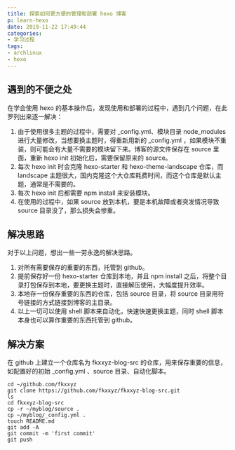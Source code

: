 ```yaml
---
title: 探索如何更方便的管理和部署 hexo 博客
p: learn-hexo
date: 2019-11-22 17:49:44
categories:
- 学习过程
tags:
- archlinux
- hexo
---
```


## 遇到的不便之处

在学会使用 hexo 的基本操作后，发现使用和部署的过程中，遇到几个问题，在此罗列出来逐一解决：

1. 由于使用很多主题的过程中，需要对 _config.yml、模块目录 node_modules 进行大量修改，当想要换主题时，得重新用新的 _config.yml ，如果模块不重装，则可能会有大量不需要的模块留下来。博客的源文件保存在 source 里面，重新 hexo init 初始化后，需要保留原来的 source。
2. 每次 hexo init 时会克隆 hexo-starter 和 hexo-theme-landscape 仓库，而 landscape 主题很大，国内克隆这个大仓库耗费时间，而这个仓库是默认主题，通常是不需要的。
3. 每次 hexo init 后都需要 npm install 来安装模块。
4. 在使用的过程中，如果 source 放到本机，要是本机故障或者突发情况导致 source 目录没了，那么损失会惨重。

## 解决思路

对于以上问题，想出一些一劳永逸的解决思路。

1. 对所有需要保存的重要的东西，托管到 github。
2. 提前保存好一份 hexo-starter 仓库到本地，并且 npm install 之后，将整个目录打包保存到本地，要更换主题时，直接解压使用，大幅度提升效率。
3. 本地存一份保存重要的东西的仓库，包括 source 目录，将 source 目录用符号链接的方式链接到博客的主目录。
4. 以上一切可以使用 shell 脚本来自动化，快速快速更换主题，同时 shell 脚本本身也可以算作重要的东西托管到 github。

## 解决方案

在 github 上建立一个仓库名为 fkxxyz-blog-src 的仓库，用来保存重要的信息，如配置好的初始 _config.yml 、source 目录、自动化脚本。

```shell
cd ~/github.com/fkxxyz
git clone https://github.com/fkxxyz/fkxxyz-blog-src.git
ls
cd fkxxyz-blog-src
cp -r ~/myblog/source .
cp ~/myblog/_config.yml .
touch README.md
git add -A
git commit -m 'first commit'
git push

```

